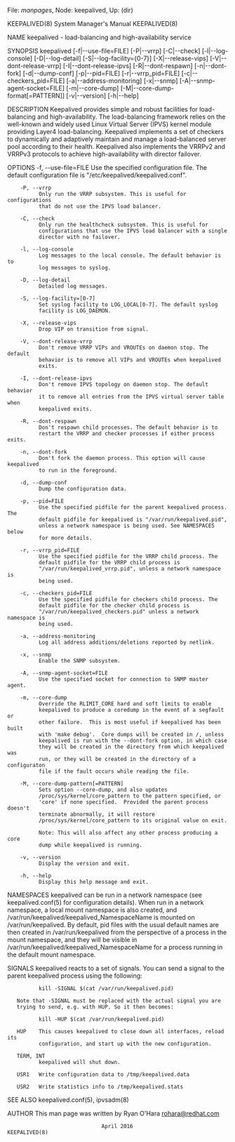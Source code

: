 File: *manpages*,  Node: keepalived,  Up: (dir)

KEEPALIVED(8)               System Manager's Manual              KEEPALIVED(8)



NAME
       keepalived - load-balancing and high-availability service


SYNOPSIS
       keepalived [-f|--use-file=FILE] [-P|--vrrp] [-C|--check]
       [-l|--log-console] [-D|--log-detail] [-S|--log-facility={0-7}]
       [-X|--release-vips] [-V|--dont-release-vrrp] [-I|--dont-release-ipvs]
       [-R|--dont-respawn] [-n|--dont-fork] [-d|--dump-conf] [-p|--pid=FILE]
       [-r|--vrrp_pid=FILE] [-c|--checkers_pid=FILE] [-a|--address-monitoring]
       [-x|--snmp] [-A|--snmp-agent-socket=FILE] [-m|--core-dump]
       [-M|--core-dump-format[=PATTERN]] [-v|--version] [-h|--help]


DESCRIPTION
       Keepalived provides simple and robust facilities for load-balancing and
       high-availability. The load-balancing framework relies on the
       well-known and widely used Linux Virtual Server (IPVS) kernel module
       providing Layer4 load-balancing. Keepalived implements a set of
       checkers to dynamically and adaptively maintain and manage a
       load-balanced server pool according to their health. Keepalived also
       implements the VRRPv2 and VRRPv3 protocols to achieve high-availability
       with director failover.


OPTIONS
        -f, --use-file=FILE
              Use the specified configuration file. The default configuration
              file is "/etc/keepalived/keepalived.conf".

        -P, --vrrp
              Only run the VRRP subsystem. This is useful for configurations
              that do not use the IPVS load balancer.

        -C, --check
              Only run the healthcheck subsystem. This is useful for
              configurations that use the IPVS load balancer with a single
              director with no failover.

        -l, --log-console
              Log messages to the local console. The default behavior is to
              log messages to syslog.

        -D, --log-detail
              Detailed log messages.

        -S, --log-facility=[0-7]
              Set syslog facility to LOG_LOCAL[0-7]. The default syslog
              facility is LOG_DAEMON.

        -X, --release-vips
              Drop VIP on transition from signal.

        -V, --dont-release-vrrp
              Don't remove VRRP VIPs and VROUTEs on daemon stop. The default
              behavior is to remove all VIPs and VROUTEs when keepalived
              exits.

        -I, --dont-release-ipvs
              Don't remove IPVS topology on daemon stop. The default behavior
              it to remove all entries from the IPVS virtual server table when
              keepalived exits.

        -R, --dont-respawn
              Don't respawn child processes. The default behavior is to
              restart the VRRP and checker processes if either process exits.

        -n, --dont-fork
              Don't fork the daemon process. This option will cause keepalived
              to run in the foreground.

        -d, --dump-conf
              Dump the configuration data.

        -p, --pid=FILE
              Use the specified pidfile for the parent keepalived process. The
              default pidfile for keepalived is "/var/run/keepalived.pid",
              unless a network namespace is being used. See NAMESPACES below
              for more details.

        -r, --vrrp_pid=FILE
              Use the specified pidfile for the VRRP child process. The
              default pidfile for the VRRP child process is
              "/var/run/keepalived_vrrp.pid", unless a network namespace is
              being used.

        -c, --checkers_pid=FILE
              Use the specified pidfile for checkers child process. The
              default pidfile for the checker child process is
              "/var/run/keepalived_checkers.pid" unless a network namespace is
              being used.

        -a, --address-monitoring
              Log all address additions/deletions reported by netlink.

        -x, --snmp
              Enable the SNMP subsystem.

        -A, --snmp-agent-socket=FILE
              Use the specified socket for connection to SNMP master agent.

        -m, --core-dump
              Override the RLIMIT_CORE hard and soft limits to enable
              keepalived to produce a coredump in the event of a segfault or
              other failure.  This is most useful if keepalived has been built
              with 'make debug'.  Core dumps will be created in /, unless
              keepalived is run with the --dont-fork option, in which case
              they will be created in the directory from which keepalived was
              run, or they will be created in the directory of a configuraton
              file if the fault occurs while reading the file.

        -M, --core-dump-pattern[=PATTERN]
              Sets option --core-dump, and also updates
              /proc/sys/kernel/core_pattern to the pattern specified, or
              'core' if none specified.  Provided the parent process doesn't
              terminate abnormally, it will restore
              /proc/sys/kernel/core_pattern to its original value on exit.

              Note: This will also affect any other process producing a core
              dump while keepalived is running.

        -v, --version
              Display the version and exit.

        -h, --help
              Display this help message and exit.


NAMESPACES
       keepalived can be run in a network namespace (see keepalived.conf(5)
       for configuration details). When run in a network namespace, a local
       mount namespace is also created, and
       /var/run/keepalived/keepalived_NamespaceName is mounted on
       /var/run/keepalived. By default, pid files with the usual default names
       are then created in /var/run/keepalived from the perspective of a
       process in the mount namespace, and they will be visible in
       /var/run/keepalived/keepalived_NamespaceName for a process running in
       the default mount namespace.


SIGNALS
       keepalived reacts to a set of signals.  You can send a signal to the
       parent keepalived process using the following:

              kill -SIGNAL $(cat /var/run/keepalived.pid)

       Note that -SIGNAL must be replaced with the actual signal you are
       trying to send, e.g. with HUP. So it then becomes:

              kill -HUP $(cat /var/run/keepalived.pid)

       HUP    This causes keepalived to close down all interfaces, reload its
              configuration, and start up with the new configuration.

       TERM, INT
              keepalived will shut down.

       USR1   Write configuration data to /tmp/keepalived.data

       USR2   Write statistics info to /tmp/keepalived.stats

SEE ALSO
       keepalived.conf(5), ipvsadm(8)


AUTHOR
       This man page was written by Ryan O'Hara <rohara@redhat.com>



                                  April 2016                     KEEPALIVED(8)
